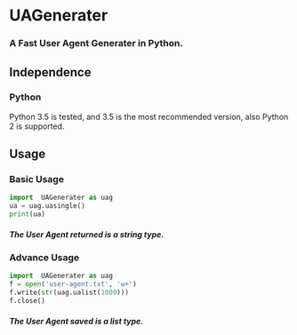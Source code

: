 # UAGenerater
### A Fast User Agent Generater in Python.

## Independence
### Python
Python 3.5 is tested, and 3.5 is the most recommended version, also Python 2 is supported.

## Usage
### Basic Usage
```python
import  UAGenerater as uag
ua = uag.uasingle()
print(ua)
```
##### <em>The User Agent returned is a <strong>string</strong> type.</em>

### Advance Usage
```python
import  UAGenerater as uag
f = open('user-agent.txt', 'w+')
f.write(str(uag.ualist(1000)))
f.close()
```
##### <em>The User Agent saved is a <strong>list</strong> type.</em>
